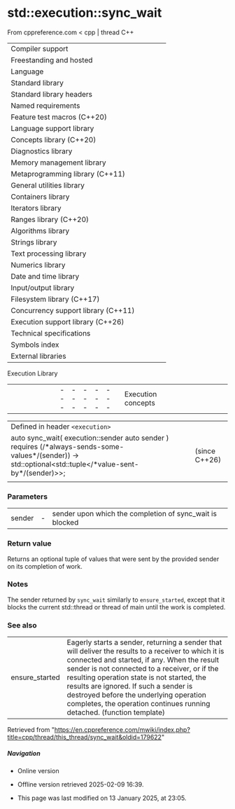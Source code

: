 # std::execution::sync_wait

From cppreference.com
< cpp‎ | thread
C++

|  |  |  |  |  |
| --- | --- | --- | --- | --- |
| Compiler support | | | | |
| Freestanding and hosted | | | | |
| Language | | | | |
| Standard library | | | | |
| Standard library headers | | | | |
| Named requirements | | | | |
| Feature test macros (C++20) | | | | |
| Language support library | | | | |
| Concepts library (C++20) | | | | |
| Diagnostics library | | | | |
| Memory management library | | | | |
| Metaprogramming library (C++11) | | | | |
| General utilities library | | | | |
| Containers library | | | | |
| Iterators library | | | | |
| Ranges library (C++20) | | | | |
| Algorithms library | | | | |
| Strings library | | | | |
| Text processing library | | | | |
| Numerics library | | | | |
| Date and time library | | | | |
| Input/output library | | | | |
| Filesystem library (C++17) | | | | |
| Concurrency support library (C++11) | | | | |
| Execution support library (C++26) | | | | |
| Technical specifications | | | | |
| Symbols index | | | | |
| External libraries | | | | |

Execution Library

|  |  |  |  |  |  |  |  |  |  |  |  |  |  |  |  |  |  |  |  |  |  |  |  |  |  |  |  |  |  |  |  |  |  |  |  |  |  |  |  |  |  |  |  |  |  |  |  |  |  |  |  |  |  |  |  |  |  |  |  |  |  |  |  |  |  |  |  |  |  |  |  |  |  |  |  |  |  |  |  |  |  |  |  |  |  |  |  |  |  |  |  |  |  |  |  |  |  |  |  |  |  |  |  |  |  |  |  |  |  |  |  |  |  |  |  |  |  |  |  |  |  |  |  |  |  |  |  |  |  |  |  |  |  |  |  |  |  |  |  |  |  |  |  |  |  |  |  |  |  |  |  |  |  |  |  |  |  |  |  |  |  |  |  |  |  |  |  |  |  |  |  |  |  |  |  |  |  |  |  |  |  |  |  |  |  |  |  |  |  |  |  |  |  |  |  |  |  |  |  |  |  |  |  |  |  |  |  |  |  |  |  |  |  |  |  |  |  |  |  |  |  |  |  |  |  |  |  |  |  |  |  |  |  |  |  |  |  |  |  |  |  |  |  |  |  |  |  |  |  |  |  |  |  |  |  |  |  |  |  |  |  |  |  |  |  |  |  |  |  |  |  |  |  |  |  |  |  |  |  |  |  |  |  |  |  |  |  |  |  |  |  |  |  |  |  |  |  |  |  |  |  |  |  |  |  |  |  |  |  |  |  |  |  |  |  |  |  |  |  |  |  |  |  |  |  |  |  |  |  |  |  |  |  |  |  |  |  |  |  |  |  |  |  |  |  |  |  |  |  |  |  |  |  |  |  |  |  |  |  |  |  |  |  |  |  |  |  |  |  |  |  |  |  |  |  |  |  |  |  |  |  |  |  |  |  |  |  |  |  |  |  |  |  |  |  |  |  |  |  |  |  |  |  |  |  |  |  |  |  |  |  |  |  |  |  |  |  |  |  |  |  |  |  |  |  |  |  |  |  |  |  |  |  |  |  |  |  |  |  |  |  |  |  |  |  |  |  |  |  |  |  |  |  |  |  |  |  |  |  |  |  |  |  |
| --- | --- | --- | --- | --- | --- | --- | --- | --- | --- | --- | --- | --- | --- | --- | --- | --- | --- | --- | --- | --- | --- | --- | --- | --- | --- | --- | --- | --- | --- | --- | --- | --- | --- | --- | --- | --- | --- | --- | --- | --- | --- | --- | --- | --- | --- | --- | --- | --- | --- | --- | --- | --- | --- | --- | --- | --- | --- | --- | --- | --- | --- | --- | --- | --- | --- | --- | --- | --- | --- | --- | --- | --- | --- | --- | --- | --- | --- | --- | --- | --- | --- | --- | --- | --- | --- | --- | --- | --- | --- | --- | --- | --- | --- | --- | --- | --- | --- | --- | --- | --- | --- | --- | --- | --- | --- | --- | --- | --- | --- | --- | --- | --- | --- | --- | --- | --- | --- | --- | --- | --- | --- | --- | --- | --- | --- | --- | --- | --- | --- | --- | --- | --- | --- | --- | --- | --- | --- | --- | --- | --- | --- | --- | --- | --- | --- | --- | --- | --- | --- | --- | --- | --- | --- | --- | --- | --- | --- | --- | --- | --- | --- | --- | --- | --- | --- | --- | --- | --- | --- | --- | --- | --- | --- | --- | --- | --- | --- | --- | --- | --- | --- | --- | --- | --- | --- | --- | --- | --- | --- | --- | --- | --- | --- | --- | --- | --- | --- | --- | --- | --- | --- | --- | --- | --- | --- | --- | --- | --- | --- | --- | --- | --- | --- | --- | --- | --- | --- | --- | --- | --- | --- | --- | --- | --- | --- | --- | --- | --- | --- | --- | --- | --- | --- | --- | --- | --- | --- | --- | --- | --- | --- | --- | --- | --- | --- | --- | --- | --- | --- | --- | --- | --- | --- | --- | --- | --- | --- | --- | --- | --- | --- | --- | --- | --- | --- | --- | --- | --- | --- | --- | --- | --- | --- | --- | --- | --- | --- | --- | --- | --- | --- | --- | --- | --- | --- | --- | --- | --- | --- | --- | --- | --- | --- | --- | --- | --- | --- | --- | --- | --- | --- | --- | --- | --- | --- | --- | --- | --- | --- | --- | --- | --- | --- | --- | --- | --- | --- | --- | --- | --- | --- | --- | --- | --- | --- | --- | --- | --- | --- | --- | --- | --- | --- | --- | --- | --- | --- | --- | --- | --- | --- | --- | --- | --- | --- | --- | --- | --- | --- | --- | --- | --- | --- | --- | --- | --- | --- | --- | --- | --- | --- | --- | --- | --- | --- | --- | --- | --- | --- | --- | --- | --- | --- | --- | --- | --- | --- | --- | --- | --- | --- | --- | --- | --- | --- | --- | --- | --- | --- | --- | --- | --- | --- | --- | --- | --- | --- | --- | --- | --- | --- | --- | --- | --- | --- | --- | --- | --- | --- | --- | --- | --- | --- | --- | --- | --- | --- | --- | --- | --- | --- | --- | --- | --- | --- | --- | --- | --- | --- | --- | --- | --- | --- | --- | --- | --- | --- | --- | --- | --- | --- | --- | --- | --- | --- | --- | --- | --- | --- | --- | --- | --- | --- | --- | --- | --- | --- | --- | --- | --- | --- | --- | --- |
| |  |  |  |  |  | | --- | --- | --- | --- | --- | | Execution concepts | | | | | | |  |  |  |  |  |  |  |  |  |  |  |  |  |  |  |  |  |  |  |  |  |  |  |  |  |  |  |  |  |  |  |  |  |  |  |  |  |  |  |  |  |  | | --- | --- | --- | --- | --- | --- | --- | --- | --- | --- | --- | --- | --- | --- | --- | --- | --- | --- | --- | --- | --- | --- | --- | --- | --- | --- | --- | --- | --- | --- | --- | --- | --- | --- | --- | --- | --- | --- | --- | --- | --- | --- | | |  |  |  |  |  | | --- | --- | --- | --- | --- | | scheduler | | | | | | receiver") | | | | | | receiver_of") | | | | | | operation_state") | | | | | | |  |  |  |  |  | | --- | --- | --- | --- | --- | | sender") | | | | | | sender_in") | | | | | | sender_to") | | | | | |  | | | | | | | | Execution components | | | | | | Execution contexts | | | | | | run_loop") | | | | | | Execution domains | | | | | | default_domain") | | | | | | Forward progress guarantee | | | | | | forward_progress_guarantee") | | | | | | Environments | | | | | | |  |  |  |  |  |  |  |  |  |  |  |  |  |  |  |  |  |  | | --- | --- | --- | --- | --- | --- | --- | --- | --- | --- | --- | --- | --- | --- | --- | --- | --- | --- | | |  |  |  |  |  | | --- | --- | --- | --- | --- | | empty_env") | | | | | | |  |  |  |  |  | | --- | --- | --- | --- | --- | | get_env") | | | | | | |  |  |  |  |  | | --- | --- | --- | --- | --- | | env_of_t") | | | | | | | | Queries | | | | | | std::stop_token_of_t") | | | | | | std::get_stop_token") | | | | | | std::get_allocator") | | | | | | std::forwarding_query") | | | | | | get_scheduler") | | | | | | get_domain") | | | | | | get_forward_progress_guarantee") | | | | | | get_delegation_scheduler") | | | | | | get_completion_scheduler") | | | | | | Completion signatures | | | | | | completion_signatures") | | | | | | completion_signatures_of_t") | | | | | | transform_completion_signatures") | | | | | | transform_completion_signatures_of") | | | | | | |  |  |  |  |  |  |  |  |  |  |  |  |  |  |  |  |  |  |  |  |  |  | | --- | --- | --- | --- | --- | --- | --- | --- | --- | --- | --- | --- | --- | --- | --- | --- | --- | --- | --- | --- | --- | --- | | |  |  |  |  |  | | --- | --- | --- | --- | --- | | value_types_of_t") | | | | | | error_types_of_t") | | | | | | |  |  |  |  |  | | --- | --- | --- | --- | --- | | tag_of_t") | | | | | | sends_stopped") | | | | | | | | Sender adaptor closures | | | | | | sender_adaptor_closure") | | | | | | Coroutine utility | | | | | | as_awaitable") | | | | | | with_awaitable_senders") | | | | | | |  |  |  |  |  | | --- | --- | --- | --- | --- | | Core operations | | | | | | Operation state | | | | | | connect connect_result_t") | | | | | | start") | | | | | | Completion | | | | | | set_value") | | | | | | set_error") | | | | | | set_stopped") | | | | | | Transformation | | | | | | transform_env") | | | | | | transform_sender") | | | | | | apply_sender") | | | | | | Sender algorithms | | | | | | Sender factories | | | | | | just | | | | | | just_error | | | | | | just_stopped | | | | | | read_env | | | | | | schedule schedule_result_t | | | | | | Sender adaptors | | | | | | |  |  |  |  |  | | --- | --- | --- | --- | --- | | starts_on") | | | | | | continues_on") | | | | | | on | | | | | | then | | | | | | upon_error | | | | | | upon_stopped | | | | | | let_value | | | | | | let_error | | | | | | let_stopped | | | | | | schedule_from") | | | | | | when_all | | | | | | |  |  |  |  |  | | --- | --- | --- | --- | --- | | when_all_with_variant") | | | | | | into_variant | | | | | | stopped_as_optional | | | | | | stopped_as_error | | | | | | bulk") | | | | | | split") | | | | | |  | | | | | |  | | | | | |  | | | | | |  | | | | | |  | | | | | | | Sender consumers | | | | | | ****this_thread::sync_wait**** | | | | | | this_thread::sync_wait_with_variant") | | | | | |  | | | | | |

|  |  |  |
| --- | --- | --- |
| Defined in header `<execution>` |  |  |
| auto sync_wait( execution::sender auto sender )      requires (/\*always-sends-some-values\*/(sender)) -> std::optional<std::tuple</\*value-sent-by\*/(sender)>>; |  | (since C++26) |
|  |  |  |

### Parameters

|  |  |  |
| --- | --- | --- |
| sender | - | sender upon which the completion of sync_wait is blocked |

### Return value

Returns an optional tuple of values that were sent by the provided sender on its completion of work.

### Notes

The sender returned by `sync_wait` similarly to `ensure_started`, except that it blocks the current std::thread or thread of main until the work is completed.

### See also

|  |  |
| --- | --- |
| ensure_started | Eagerly starts a sender, returning a sender that will deliver the results to a receiver to which it is connected and started, if any. When the result sender is not connected to a receiver, or if the resulting operation state is not started, the results are ignored. If such a sender is destroyed before the underlying operation completes, the operation continues running detached.   (function template) |

Retrieved from "<https://en.cppreference.com/mwiki/index.php?title=cpp/thread/this_thread/sync_wait&oldid=179622>"

##### Navigation

- Online version
- Offline version retrieved 2025-02-09 16:39.

- This page was last modified on 13 January 2025, at 23:05.